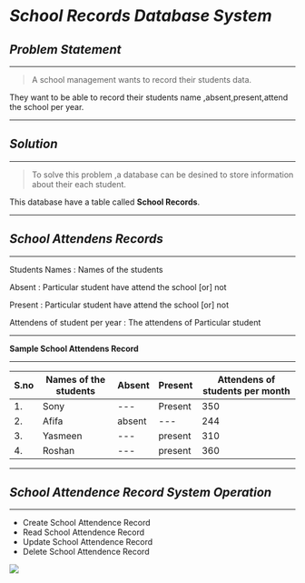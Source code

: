 # *School Records Database System*
## *Problem Statement*
***
>A school management wants to record their students data.

They want to be able to record their students name ,absent,present,attend the school per year.
***
## *Solution*
***
>To solve this problem ,a database can be desined to store information about their each student.

This database have a table called **School Records**.

***
## *School Attendens Records*

***
Students Names              : Names of the students

Absent                      : Particular student have attend the school [or] 
not

Present                     : Particular student have attend the school [or] 
not

Attendens of student per year : The attendens of Particular student
***
**Sample School Attendens Record**

***

| S.no | Names of the students | Absent | Present | Attendens of students per month  |
|--- | --- | --- | --- | ---|
| 1. | Sony                    |  ---|  Present    | 350|
| 2. | Afifa                   |   absent |  ---  | 244|
| 3. | Yasmeen| --- |  present |  310|
| 4. | Roshan | --- |  present | 360|| 
***
 ## *School Attendence Record System Operation*
***
 - Create School Attendence Record
 - Read School Attendence Record
 - Update School Attendence Record
 - Delete School Attendence Record

 ![](https://m.media-amazon.com/images/I/71fRvNABPZL._CR0,204,1224,1224_UX256.jpg)
